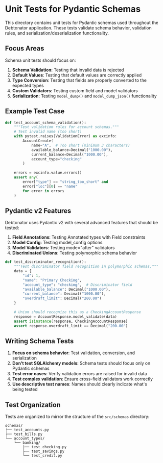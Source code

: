 # Unit Tests for Pydantic Schemas

This directory contains unit tests for Pydantic schemas used throughout the Debtonator application. These tests validate schema behavior, validation rules, and serialization/deserialization functionality.

## Focus Areas

Schema unit tests should focus on:

1. **Schema Validation**: Testing that invalid data is rejected
2. **Default Values**: Testing that default values are correctly applied
3. **Type Conversion**: Testing that fields are properly converted to the expected types
4. **Custom Validators**: Testing custom field and model validators
5. **Serialization**: Testing `model_dump()` and `model_dump_json()` functionality

## Example Test Case

```python
def test_account_schema_validation():
    """Test validation rules for account schemas."""
    # Test invalid name (too short)
    with pytest.raises(ValidationError) as excinfo:
        AccountCreate(
            name="A",  # Too short (minimum 3 characters)
            available_balance=Decimal("1000.00"),
            current_balance=Decimal("1000.00"),
            account_type="checking"
        )
    
    errors = excinfo.value.errors()
    assert any(
        error["type"] == "string_too_short" and
        error["loc"][0] == "name"
        for error in errors
    )
```

## Pydantic v2 Features

Debtonator uses Pydantic v2 with several advanced features that should be tested:

1. **Field Annotations**: Testing Annotated types with Field constraints
2. **Model Config**: Testing model_config options
3. **Model Validators**: Testing mode="after" validators
4. **Discriminated Unions**: Testing polymorphic schema behavior

```python
def test_discriminator_recognition():
    """Test discriminator field recognition in polymorphic schemas."""
    data = {
        "id": 1,
        "name": "Primary Checking",
        "account_type": "checking",  # Discriminator field
        "available_balance": Decimal("1000.00"),
        "current_balance": Decimal("1000.00"),
        "overdraft_limit": Decimal("200.00")
    }
    
    # Union should recognize this as a CheckingAccountResponse
    response = AccountResponse.model_validate(data)
    assert isinstance(response, CheckingAccountResponse)
    assert response.overdraft_limit == Decimal("200.00")
```

## Writing Schema Tests

1. **Focus on schema behavior**: Test validation, conversion, and serialization
2. **Don't test SQLAlchemy models**: Schema tests should focus only on Pydantic schemas
3. **Test error cases**: Verify validation errors are raised for invalid data
4. **Test complex validation**: Ensure cross-field validators work correctly
5. **Use descriptive test names**: Names should clearly indicate what's being tested

## Test Organization

Tests are organized to mirror the structure of the `src/schemas` directory:

```
schemas/
├── test_accounts.py
├── test_bills.py
└── account_types/
    └── banking/
        ├── test_checking.py
        ├── test_savings.py
        └── test_credit.py
```
